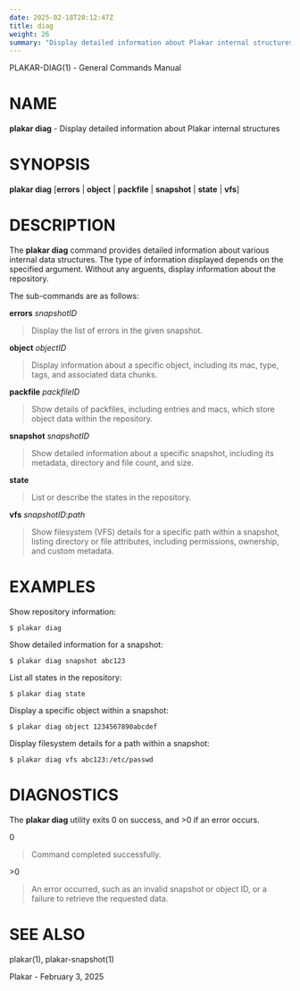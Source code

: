 ```yaml
---
date: 2025-02-18T20:12:47Z
title: diag
weight: 26
summary: "Display detailed information about Plakar internal structures"
---
```

PLAKAR-DIAG(1) - General Commands Manual

# NAME

**plakar diag** - Display detailed information about Plakar internal structures

# SYNOPSIS

**plakar diag**
\[**errors**&nbsp;|&nbsp;**object**&nbsp;|&nbsp;**packfile**&nbsp;|&nbsp;**snapshot**&nbsp;|&nbsp;**state**&nbsp;|&nbsp;**vfs**]

# DESCRIPTION

The
**plakar diag**
command provides detailed information about various internal data structures.
The type of information displayed depends on the specified argument.
Without any arguents, display information about the repository.

The sub-commands are as follows:

**errors** *snapshotID*

> Display the list of errors in the given snapshot.

**object** *objectID*

> Display information about a specific object, including its mac,
> type, tags, and associated data chunks.

**packfile** *packfileID*

> Show details of packfiles, including entries and macs, which
> store object data within the repository.

**snapshot** *snapshotID*

> Show detailed information about a specific snapshot, including its
> metadata, directory and file count, and size.

**state**

> List or describe the states in the repository.

**vfs** *snapshotID*:*path*

> Show filesystem (VFS) details for a specific path within a snapshot,
> listing directory or file attributes, including permissions,
> ownership, and custom metadata.

# EXAMPLES

Show repository information:

	$ plakar diag

Show detailed information for a snapshot:

	$ plakar diag snapshot abc123

List all states in the repository:

	$ plakar diag state

Display a specific object within a snapshot:

	$ plakar diag object 1234567890abcdef

Display filesystem details for a path within a snapshot:

	$ plakar diag vfs abc123:/etc/passwd

# DIAGNOSTICS

The **plakar diag** utility exits&#160;0 on success, and&#160;&gt;0 if an error occurs.

0

> Command completed successfully.

&gt;0

> An error occurred, such as an invalid snapshot or object ID, or a
> failure to retrieve the requested data.

# SEE ALSO

plakar(1),
plakar-snapshot(1)

Plakar - February 3, 2025
